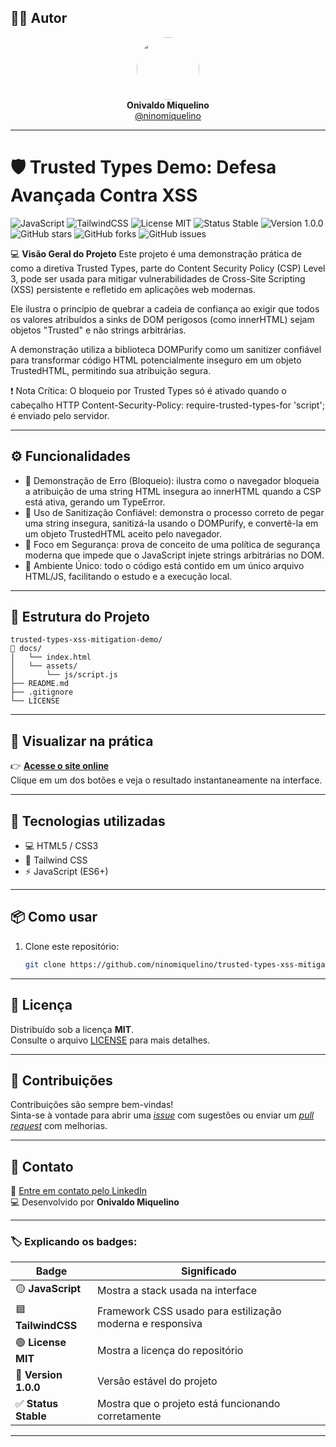 ## 👨‍💻 Autor

<div align="center">
  <img src="https://avatars.githubusercontent.com/ninomiquelino" width="100" height="100" style="border-radius: 50%">
  <br>
  <strong>Onivaldo Miquelino</strong>
  <br>
  <a href="https://github.com/ninomiquelino">@ninomiquelino</a>
</div>

---

# 🛡️ Trusted Types Demo: Defesa Avançada Contra XSS

![JavaScript](https://img.shields.io/badge/Frontend-JavaScript-F7DF1E?logo=javascript&logoColor=black)
![TailwindCSS](https://img.shields.io/badge/TailwindCSS-38B2AC?logo=tailwindcss&logoColor=white)
![License MIT](https://img.shields.io/badge/License-MIT-green)
![Status Stable](https://img.shields.io/badge/Status-Stable-success)
![Version 1.0.0](https://img.shields.io/badge/Version-1.0.0-blue)
![GitHub stars](https://img.shields.io/github/stars/NinoMiquelino/password-strength-checker?style=social)
![GitHub forks](https://img.shields.io/github/forks/NinoMiquelino/password-strength-checker?style=social)
![GitHub issues](https://img.shields.io/github/issues/NinoMiquelino/password-strength-checker)

​💻 **Visão Geral do Projeto**
​Este projeto é uma demonstração prática de como a diretiva Trusted Types, parte do Content Security Policy (CSP) Level 3, pode ser usada para mitigar vulnerabilidades de Cross-Site Scripting (XSS) persistente e refletido em aplicações web modernas.

​Ele ilustra o princípio de quebrar a cadeia de confiança ao exigir que todos os valores atribuídos a sinks de DOM perigosos (como innerHTML) sejam objetos "Trusted" e não strings arbitrárias.

​A demonstração utiliza a biblioteca DOMPurify como um sanitizer confiável para transformar código HTML potencialmente inseguro em um objeto TrustedHTML, permitindo sua atribuição segura.

​❗ Nota Crítica: O bloqueio por Trusted Types só é ativado quando o cabeçalho HTTP Content-Security-Policy: require-trusted-types-for 'script'; é enviado pelo servidor.

---

## ⚙️ Funcionalidades
- 🚫 Demonstração de Erro (Bloqueio): ilustra como o navegador bloqueia a atribuição de uma string HTML insegura ao innerHTML quando a CSP está ativa, gerando um TypeError.
- 🧹 Uso de Sanitização Confiável: demonstra o processo correto de pegar uma string insegura, sanitizá-la usando o DOMPurify, e convertê-la em um objeto TrustedHTML aceito pelo navegador.
- 🔐 Foco em Segurança: prova de conceito de uma política de segurança moderna que impede que o JavaScript injete strings arbitrárias no DOM.
- 🧩 Ambiente Único: todo o código está contido em um único arquivo HTML/JS, facilitando o estudo e a execução local.

---

## 🧩 Estrutura do Projeto
```
trusted-types-xss-mitigation-demo/
📁 docs/
│   └── index.html
│   └── assets/
│       └── js/script.js
├── README.md
├── .gitignore
└── LICENSE
```
---

## 🚀 Visualizar na prática

👉 [**Acesse o site online**](https://ninomiquelino.github.io/trusted-types-xss-mitigation-demo/)  
Clique em um dos botões e veja o resultado instantaneamente na interface.

---

## 🧠 Tecnologias utilizadas
- 💻 HTML5 / CSS3
- 🎨 Tailwind CSS
- ⚡ JavaScript (ES6+)

---

## 📦 Como usar
1. Clone este repositório:
   ```bash
   git clone https://github.com/ninomiquelino/trusted-types-xss-mitigation-demo.git

---   

## 🧾 Licença
Distribuído sob a licença **MIT**.  
Consulte o arquivo [LICENSE](LICENSE) para mais detalhes.

---

## 🤝 Contribuições
Contribuições são sempre bem-vindas!  
Sinta-se à vontade para abrir uma [*issue*](https://github.com/NinoMiquelino/trusted-types-xss-mitigation-demo/issues) com sugestões ou enviar um [*pull request*](https://github.com/NinoMiquelino/trusted-types-xss-mitigation-demo/pulls) com melhorias.

---

## 💬 Contato
📧 [Entre em contato pelo LinkedIn](https://www.linkedin.com/in/onivaldomiquelino/)  
💻 Desenvolvido por **Onivaldo Miquelino**

---

### 🏷️ Explicando os badges:
| Badge | Significado |
|--------|--------------|
| 🟡 **JavaScript** | Mostra a stack usada na interface |
| 🟦 **TailwindCSS** | Framework CSS usado para estilização moderna e responsiva |
| 🟢 **License MIT** | Mostra a licença do repositório |
| 💙 **Version 1.0.0** | Versão estável do projeto |
| ✅ **Status Stable** | Mostra que o projeto está funcionando corretamente |

---
